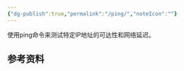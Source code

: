 ```yaml
---
{"dg-publish":true,"permalink":"/ping/","noteIcon":""}
---
```


使用ping命令来测试特定IP地址的可达性和网络延迟。




## 参考资料